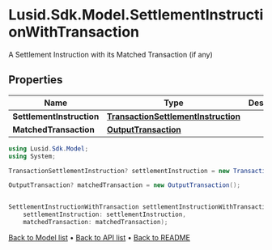 # Lusid.Sdk.Model.SettlementInstructionWithTransaction
A Settlement Instruction with its Matched Transaction (if any)

## Properties

Name | Type | Description | Notes
------------ | ------------- | ------------- | -------------
**SettlementInstruction** | [**TransactionSettlementInstruction**](TransactionSettlementInstruction.md) |  | [optional] 
**MatchedTransaction** | [**OutputTransaction**](OutputTransaction.md) |  | [optional] 

```csharp
using Lusid.Sdk.Model;
using System;

TransactionSettlementInstruction? settlementInstruction = new TransactionSettlementInstruction();

OutputTransaction? matchedTransaction = new OutputTransaction();


SettlementInstructionWithTransaction settlementInstructionWithTransactionInstance = new SettlementInstructionWithTransaction(
    settlementInstruction: settlementInstruction,
    matchedTransaction: matchedTransaction);
```

[Back to Model list](../README.md#documentation-for-models) &#8226; [Back to API list](../README.md#documentation-for-api-endpoints) &#8226; [Back to README](../README.md)
